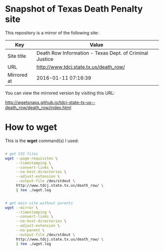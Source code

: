 # Snapshot of Texas Death Penalty site

This repository is a mirror of the following site:

|     Key     |                          Value                          |
|-------------|---------------------------------------------------------|
| Site title  | Death Row Information - Texas Dept. of Criminal Justice |
| URL         | http://www.tdcj.state.tx.us/death_row/                  |
| Mirrored at | 2016-01-11 07:16:39                                     |

You can view the mirrored version by visiting this URL:

http://wgetsnaps.github.io/tdcj-state-tx-us--death_row/death_row/index.html


# How to wget

This is the __wget__ command(s) I used:

~~~sh

# get CSS files
wget --page-requisites \
     --timestamping \
     --convert-links \
     --no-host-directories \
     --adjust-extension \
     --output-file /dev/stdout \
     http://www.tdcj.state.tx.us/death_row/ \
     | tee ./wget.log


# get main site without parents
wget --mirror \
     --timestamping \
     --convert-links \
     --no-host-directories \
     --adjust-extension \
     --no-parent \
     --output-file /dev/stdout \
     http://www.tdcj.state.tx.us/death_row/ \
     | tee ./wget.log
~~~
